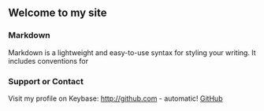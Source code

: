## Welcome to my site

### Markdown

Markdown is a lightweight and easy-to-use syntax for styling your writing. It includes conventions for

### Support or Contact

Visit my profile on Keybase: http://github.com - automatic!
[GitHub](http://github.com)
